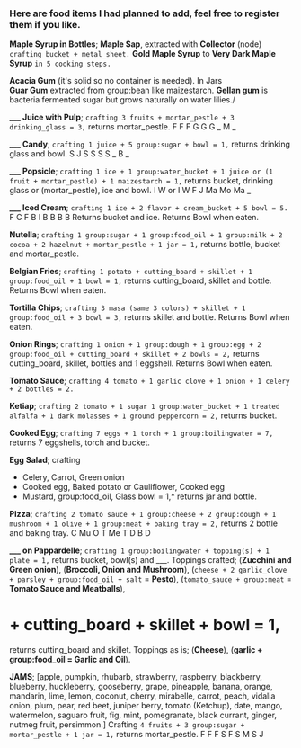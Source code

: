 ### Here are food items I had planned to add, feel free to register them if you like.


**Maple Syrup in Bottles**; **Maple Sap**, extracted with **Collector** (node) `crafting bucket + metal_sheet.`
**Gold Maple Syrup** to **Very Dark Maple Syrup** `in 5 cooking steps.`

**Acacia Gum** (it's solid so no container is needed).
In Jars\
**Guar Gum** extracted from group:bean like maizestarch.
**Gellan gum** is bacteria fermented sugar but grows naturally on water lilies./

**___ Juice with Pulp**; `crafting 3 fruits + mortar_pestle + 3 drinking_glass = 3,` returns mortar_pestle.
F F F
G G G
_ M _

**___ Candy**; `crafting 1 juice + 5 group:sugar + bowl = 1,` returns drinking glass and bowl.
S J S
S S S
_ B _

**___ Popsicle**; `crafting 1 ice + 1 group:water_bucket + 1 juice or (1 fruit + mortar_pestle) + 1 maizestarch = 1,`
returns bucket, drinking glass or (mortar_pestle), ice and bowl.
I W or I  W  F
J Ma   Mo Ma _

**___ Iced Cream**; `crafting 1 ice + 2 flavor + cream_bucket + 5 bowl = 5.`
F C F
B I B
B B B
Returns bucket and ice.
Returns Bowl when eaten.

**Nutella**; `crafting 1 group:sugar + 1 group:food_oil + 1 group:milk + 2 cocoa + 2 hazelnut + mortar_pestle + 1 jar = 1,`
returns bottle, bucket and mortar_pestle.

**Belgian Fries**; `crafting 1 potato + cutting_board + skillet + 1 group:food_oil + 1 bowl = 1,`
returns cutting_board, skillet and bottle.
Returns Bowl when eaten.

**Tortilla Chips**; `crafting 3 masa (same 3 colors) + skillet + 1 group:food_oil + 3 bowl = 3,`
returns skillet and bottle.
Returns Bowl when eaten.

**Onion Rings**; `crafting 1 onion + 1 group:dough + 1 group:egg + 2 group:food_oil + cutting_board + skillet + 2 bowls = 2,`
returns cutting_board, skillet, bottles and 1 eggshell.
Returns Bowl when eaten.

**Tomato Sauce**; `crafting 4 tomato + 1 garlic clove + 1 onion + 1 celery + 2 bottles = 2.`

**Ketiap**; `crafting 2 tomato + 1 sugar 1 group:water_bucket + 1 treated alfalfa + 1 dark molasses + 1 ground peppercorn = 2,` returns bucket.

**Cooked Egg**; `crafting 7 eggs + 1 torch + 1 group:boilingwater = 7,` returns 7 eggshells, torch and bucket.

**Egg Salad**; crafting
* Celery,		Carrot,						Green onion
* Cooked egg,	Baked potato or Cauliflower, Cooked egg
* Mustard,		group:food_oil,				Glass bowl = 1,* returns jar and bottle.

**Pizza**; `crafting 2 tomato sauce + 1 group:cheese + 2 group:dough + 1 mushroom + 1 olive + 1 group:meat + baking tray = 2,` returns 2 bottle and baking tray.
C Mu O
T Me T
D B  D

**___ on Pappardelle**; `crafting 1 group:boilingwater + topping(s) + 1 plate = 1,` returns bucket, bowl(s) and ___.
Toppings crafted; (**Zucchini and Green onion**), (**Broccoli, Onion and Mushroom**),
(`cheese + 2 garlic_clove + parsley + group:food_oil + salt` = **Pesto**),
(`tomato_sauce + group:meat` = **Tomato Sauce and Meatballs**),
#	+ cutting_board + skillet + bowl = 1,
returns cutting_board and skillet.
Toppings as is; (**Cheese**), (**garlic + group:food_oil = Garlic and Oil**).

**JAMS**; [apple, pumpkin, rhubarb, strawberry, raspberry, blackberry, blueberry, huckleberry, gooseberry, grape, pineapple, banana, orange, mandarin, lime, lemon,
coconut, cherry, mirabelle, carrot, peach, vidalia onion, plum, pear, red beet, juniper berry, tomato (Ketchup), date, mango, watermelon, saguaro fruit, fig,
mint, pomegranate, black currant, ginger, nutmeg fruit, persimmon.]
Crafting `4 fruits + 3 group:sugar + mortar_pestle + 1 jar = 1,` returns mortar_pestle.
F F F
S F S
M S J
